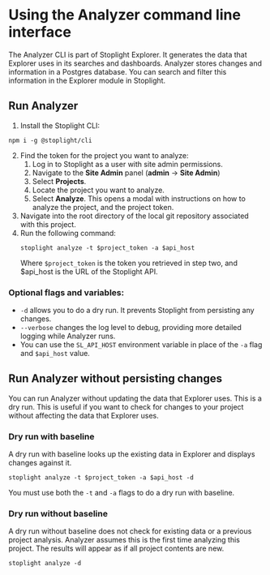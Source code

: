 # Using the Analyzer command line interface

The Analyzer CLI is part of Stoplight Explorer. It generates the data that Explorer uses in its searches and dashboards. Analyzer stores changes and information in a Postgres database. You can search and filter this information in the Explorer module in Stoplight.

## Run Analyzer

1. Install the Stoplight CLI:
```
npm i -g @stoplight/cli
```
2. Find the token for the project you want to analyze:
    1. Log in to Stoplight as a user with site admin permissions.
    2. Navigate to the **Site Admin** panel (**admin** -> **Site Admin**)
    3. Select **Projects**.
    4. Locate the project you want to analyze.
    5. Select **Analyze**. This opens a modal with instructions on how to analyze the project, and the project token.
3. Navigate into the root directory of the local git repository associated with this project.
4. Run the following command:
    ```
    stoplight analyze -t $project_token -a $api_host
    ```
    Where `$project_token` is the token you retrieved in step two, and $api_host is the URL of the Stoplight API.

<!-- TODO: confirm how they obtain the URL of the Stoplight API -->

### Optional flags and variables:

- `-d` allows you to do a dry run. It prevents Stoplight from persisting any changes.
- `--verbose` changes the log level to debug, providing more detailed logging while Analyzer runs.
- You can use the `SL_API_HOST` environment variable in place of the `-a` flag and `$api_host` value.

## Run Analyzer without persisting changes

You can run Analyzer without updating the data that Explorer uses. This is a dry run. This is useful if you want to check for changes to your project without affecting the data that Explorer uses.

### Dry run with baseline

A dry run with baseline looks up the existing data in Explorer and displays changes against it.

```
stoplight analyze -t $project_token -a $api_host -d
```

You must use both the `-t` and `-a` flags to do a dry run with baseline.

### Dry run without baseline

A dry run without baseline does not check for existing data or a previous project analysis. Analyzer assumes this is the first time analyzing this project. The results will appear as if all project contents are new.

```
stoplight analyze -d
```